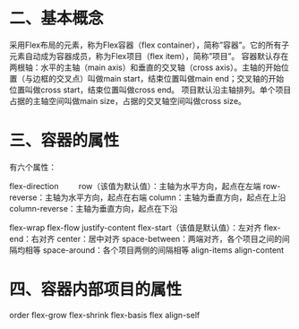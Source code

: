 

# 二、基本概念

采用Flex布局的元素，称为Flex容器（flex container），简称”容器”。它的所有子元素自动成为容器成员，称为Flex项目（flex item），简称”项目”。
容器默认存在两根轴：水平的主轴（main axis）和垂直的交叉轴（cross axis）。主轴的开始位置（与边框的交叉点）叫做main start，结束位置叫做main end；交叉轴的开始位置叫做cross start，结束位置叫做cross end。
项目默认沿主轴排列。单个项目占据的主轴空间叫做main size，占据的交叉轴空间叫做cross size。

# 三、容器的属性
有六个属性：

flex-direction
    row（该值为默认值）：主轴为水平方向，起点在左端
    row-reverse：主轴为水平方向，起点在右端
    column：主轴为垂直方向，起点在上沿
    column-reverse：主轴为垂直方向，起点在下沿

flex-wrap
flex-flow
justify-content
    flex-start（该值是默认值）：左对齐
    flex-end：右对齐
    center：居中对齐
    space-between：两端对齐，各个项目之间的间隔均相等
    space-around：各个项目两侧的间隔相等
align-items
align-content


# 四、容器内部项目的属性
order
flex-grow
flex-shrink
flex-basis
flex
align-self